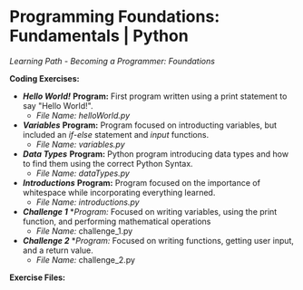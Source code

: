 # Programming Foundations: Fundamentals | Python 
*Learning Path - Becoming a Programmer: Foundations* 

**Coding Exercises:** 
- ***Hello World!*** **Program:** First program written using a print statement to say "Hello World!".
    - *File Name: helloWorld.py*
- ***Variables*** **Program:** Program focused on introducting variables, but included an *if-else* statement and *input* functions.
    - *File Name: variables.py*
- ***Data Types*** **Program:** Python program introducing data types and how to find them using the correct Python Syntax.  
    - *File Name: dataTypes.py*
- ***Introductions*** **Program:** Program focused on the importance of whitespace while incorporating everything learned. 
    - *File Name: introductions.py*
- ***Challenge 1*** **Program:* Focused on writing variables, using the print function, and performing mathematical operations 
    - *File Name:* challenge_1.py
- ***Challenge 2*** **Program:* Focused on writing functions, getting user input, and a return value. 
    - *File Name:* challenge_2.py

**Exercise Files:**

